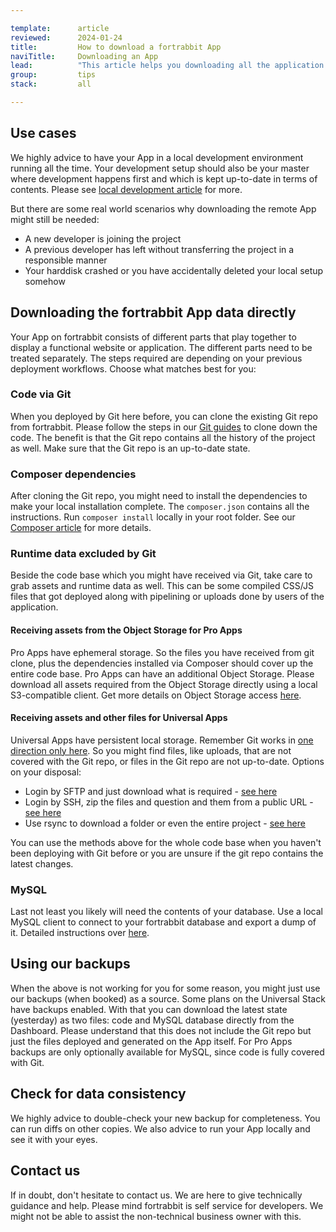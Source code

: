 ```yaml
---

template:      article
reviewed:      2024-01-24
title:         How to download a fortrabbit App
naviTitle:     Downloading an App
lead:          "This article helps you downloading all the application data required directly from our services to run it elsewhere. This might help you: boarding a new developer, moving away to a different hosting provider, or just getting a fresh backup, or archiving your project before shutting it down. Tech skills are required to do this."
group:         tips
stack:         all

---
```



## Use cases

We highly advice to have your App in a local development environment running all the time. Your development setup should also be your master where development happens first and which is kept up-to-date in terms of contents. Please see [local development article](/local-development) for more.

But there are some real world scenarios why downloading the remote App might still be needed:

* A new developer is joining the project
* A previous developer has left without transferring the project in a responsible manner
* Your harddisk crashed or you have accidentally deleted your local setup somehow


## Downloading the fortrabbit App data directly

Your App on fortrabbit consists of different parts that play together to display a functional website or application. The different parts need to be treated separately. The steps required are depending on your previous deployment workflows. Choose what matches best for you:


### Code via Git

When you deployed by Git here before, you can clone the existing Git repo from fortrabbit. Please follow the steps in our [Git guides](/git-deployment) to clone down the code. The benefit is that the Git repo contains all the history of the project as well. Make sure that the Git repo is an up-to-date state.


### Composer dependencies

After cloning the Git repo, you might need to install the dependencies to make your local installation complete. The `composer.json` contains all the instructions. Run `composer install` locally in your root folder. See our [Composer article](/composer) for more details.


### Runtime data excluded by Git

Beside the code base which you might have received via Git, take care to grab assets and runtime data as well. This can be some compiled CSS/JS files that got deployed along with pipelining or uploads done by users of the application.


#### Receiving assets from the Object Storage for Pro Apps

Pro Apps have ephemeral storage. So the files you have received from git clone, plus the dependencies installed via Composer should cover up the entire code base. Pro Apps can have an additional Object Storage. Please download all assets required from the Object Storage directly using a local S3-compatible client. Get more details on Object Storage access [here](/object-storage).


#### Receiving assets and other files for Universal Apps

Universal Apps have persistent local storage. Remember Git works in [one direction only here](/deployment-methods-uni#toc-git-works-only-one-way). So you might find files, like uploads, that are not covered with the Git repo, or files in the Git repo are not up-to-date. Options on your disposal:

* Login by SFTP and just download what is required - [see here](/sftp)
* Login by SSH, zip the files and question and them from a public URL - [see here](/ssh-uni)
* Use rsync to download a folder or even the entire project - [see here](/rsync)

You can use the methods above for the whole code base when you haven't been deploying with Git before or you are unsure if the git repo contains the latest changes.


### MySQL

Last not least you likely will need the contents of your database. Use a local MySQL client to connect to your fortrabbit database and export a dump of it. Detailed instructions over [here](/mysql).


<!--

## Craft Copy for Craft CMS

@Oli is it possible to use Craft Copy to clone down an App? So to start blank locally?

-->


## Using our backups

When the above is not working for you for some reason, you might just use our backups (when booked) as a source. Some plans on the Universal Stack have backups enabled. With that you can download the latest state (yesterday) as two files: code and MySQL database directly from the Dashboard. Please understand that this does not include the Git repo but just the files deployed and generated on the App itself. For Pro Apps backups are only optionally available for MySQL, since code is fully covered with Git.


## Check for data consistency

We highly advice to double-check your new backup for completeness. You can run diffs on other copies. We also advice to run your App locally and see it with your eyes.


## Contact us

If in doubt, don't hesitate to contact us. We are here to give technically guidance and help. Please mind fortrabbit is self service for developers. We might not be able to assist the non-technical business owner with this. 
